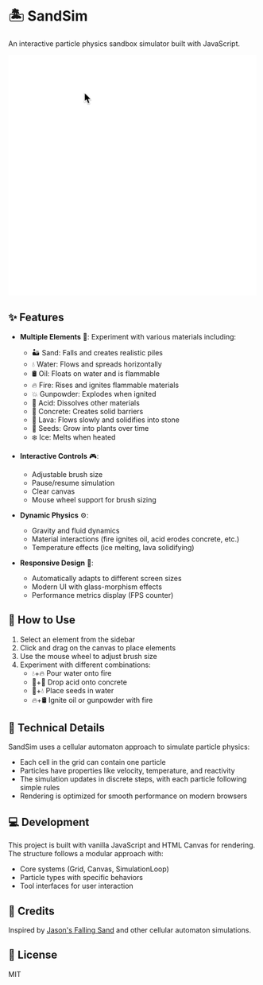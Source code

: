 # 🏝️ SandSim

An interactive particle physics sandbox simulator built with JavaScript.

![Sand Animation](src/assets/sand.gif)

## ✨ Features

- **Multiple Elements** 🧪: Experiment with various materials including:
  - 🏜️ Sand: Falls and creates realistic piles
  - 💧 Water: Flows and spreads horizontally
  - 🛢️ Oil: Floats on water and is flammable
  - 🔥 Fire: Rises and ignites flammable materials
  - 💥 Gunpowder: Explodes when ignited
  - 🧪 Acid: Dissolves other materials
  - 🧱 Concrete: Creates solid barriers
  - 🌋 Lava: Flows slowly and solidifies into stone
  - 🌱 Seeds: Grow into plants over time
  - ❄️ Ice: Melts when heated

- **Interactive Controls** 🎮:
  - Adjustable brush size
  - Pause/resume simulation
  - Clear canvas
  - Mouse wheel support for brush sizing

- **Dynamic Physics** ⚙️:
  - Gravity and fluid dynamics
  - Material interactions (fire ignites oil, acid erodes concrete, etc.)
  - Temperature effects (ice melting, lava solidifying)

- **Responsive Design** 📱:
  - Automatically adapts to different screen sizes
  - Modern UI with glass-morphism effects
  - Performance metrics display (FPS counter)

## 🚀 How to Use

1. Select an element from the sidebar
2. Click and drag on the canvas to place elements
3. Use the mouse wheel to adjust brush size
4. Experiment with different combinations:
   - 💧+🔥 Pour water onto fire
   - 🧪+🧱 Drop acid onto concrete
   - 🌱+💧 Place seeds in water
   - 🔥+🛢️ Ignite oil or gunpowder with fire

## 🔧 Technical Details

SandSim uses a cellular automaton approach to simulate particle physics:
- Each cell in the grid can contain one particle
- Particles have properties like velocity, temperature, and reactivity
- The simulation updates in discrete steps, with each particle following simple rules
- Rendering is optimized for smooth performance on modern browsers

## 💻 Development

This project is built with vanilla JavaScript and HTML Canvas for rendering. The structure follows a modular approach with:
- Core systems (Grid, Canvas, SimulationLoop)
- Particle types with specific behaviors
- Tool interfaces for user interaction

## 👏 Credits

Inspired by [Jason's Falling Sand](https://jason.today/falling-sand) and other cellular automaton simulations.

## 📄 License

MIT